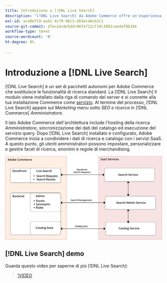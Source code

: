 ```yaml
---
title: Introduzione a [!DNL Live Search]
description: "[!DNL Live Search] da Adobe Commerce offre un'esperienza di ricerca rapida, super-rilevante e intuitiva."
exl-id: aca0ef19-ead1-4c79-90c3-db5ec48cb3c1
source-git-commit: d7eca3c8e5ddc967e712cf10c3801cee4af8b10e
workflow-type: tm+mt
source-wordcount: '0'
ht-degree: 0%

---
```


# Introduzione a [!DNL Live Search]

[!DNL Live Search] è un set di pacchetti autonomi per Adobe Commerce che sostituisce le funzionalità di ricerca standard. La [!DNL Live Search] Il modulo viene installato dalla riga di comando del server e si connette alla tua installazione Commerce come [servizio](../landing/saas.md). Al termine del processo, [!DNL Live Search] appare sul *Marketing* menu sotto *SEO e ricerca* in [!DNL Commerce] *Amministratore*.

Il lato Adobe Commerce dell&#39;architettura include l&#39;hosting della ricerca *Amministratore*, sincronizzazione dei dati del catalogo ed esecuzione del servizio query. Dopo [!DNL Live Search] installato e configurato, Adobe Commerce inizia a condividere i dati di ricerca e catalogo con i servizi SaaS. A questo punto, gli utenti amministratori possono impostare, personalizzare e gestire facet di ricerca, sinonimi e regole di merchandising.

![Diagramma dell’architettura di Live Search](assets/architecture-diagram.svg)

## [!DNL Live Search] demo

Guarda questo video per saperne di più [!DNL Live Search]:

>[!VIDEO](https://video.tv.adobe.com/v/3418679?quality=12)
